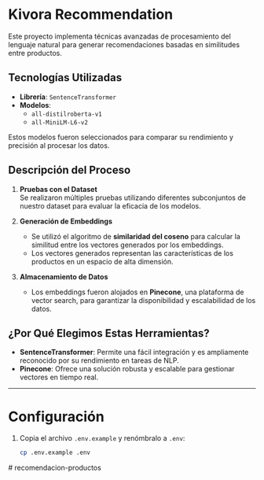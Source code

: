 # Kivora Recommendation

Este proyecto implementa técnicas avanzadas de procesamiento del lenguaje natural para generar recomendaciones basadas en similitudes entre productos.

## Tecnologías Utilizadas

- **Librería**: `SentenceTransformer`
- **Modelos**:
  - `all-distilroberta-v1`
  - `all-MiniLM-L6-v2`

Estos modelos fueron seleccionados para comparar su rendimiento y precisión al procesar los datos.

## Descripción del Proceso

1. **Pruebas con el Dataset**  
   Se realizaron múltiples pruebas utilizando diferentes subconjuntos de nuestro dataset para evaluar la eficacia de los modelos.

2. **Generación de Embeddings**

   - Se utilizó el algoritmo de **similaridad del coseno** para calcular la similitud entre los vectores generados por los embeddings.
   - Los vectores generados representan las características de los productos en un espacio de alta dimensión.

3. **Almacenamiento de Datos**
   - Los embeddings fueron alojados en **Pinecone**, una plataforma de vector search, para garantizar la disponibilidad y escalabilidad de los datos.

## ¿Por Qué Elegimos Estas Herramientas?

- **SentenceTransformer**: Permite una fácil integración y es ampliamente reconocido por su rendimiento en tareas de NLP.
- **Pinecone**: Ofrece una solución robusta y escalable para gestionar vectores en tiempo real.

---

# Configuración

1. Copia el archivo `.env.example` y renómbralo a `.env`:
   ```bash
   cp .env.example .env
   ```
#   r e c o m e n d a c i o n - p r o d u c t o s  
 